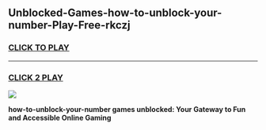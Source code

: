 
## Unblocked-Games-how-to-unblock-your-number-Play-Free-rkczj
<h3>
<a href="https://premium76.site?title=how-to-unblock-your-number&ref=18A1">CLICK TO PLAY</a></h3>
<hr>

<h3>
<a href="https://premium76.site?title=how-to-unblock-your-number&ref=18A1">CLICK 2 PLAY</a>
  
</h3>

<a href="https://premium76.site?title=how-to-unblock-your-number&ref=18A1"><img src="https://clearcache.store/games.png"></a>


**how-to-unblock-your-number games unblocked: Your Gateway to Fun and Accessible Online Gaming**
